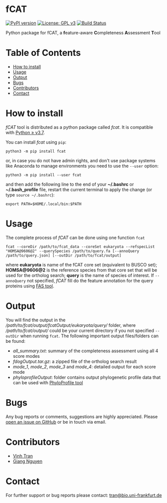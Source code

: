 # fCAT
[![PyPI version](https://badge.fury.io/py/fcat.svg)](https://pypi.org/project/fcat/)
[![License: GPL v3](https://img.shields.io/badge/License-GPLv3-blue.svg)](https://www.gnu.org/licenses/gpl-3.0)
[![Build Status](https://travis-ci.com/BIONF/fCAT.svg?branch=master)](https://travis-ci.com/BIONF/fCAT)

Python package for fCAT, a **f**eature-aware **C**ompleteness **A**ssessment **T**ool

# Table of Contents
* [How to install](#how-to-install)
* [Usage](#usage)
* [Output](#output)
* [Bugs](#bugs)
* [Contributors](#contributors)
* [Contact](#contact)

# How to install

*fCAT* tool is distributed as a python package called *fcat*. It is compatible with [Python ≥ v3.7](https://www.python.org/downloads/).

You can install *fcat* using `pip`:
```
python3 -m pip install fcat
```

or, in case you do not have admin rights, and don't use package systems like Anaconda to manage environments you need to use the `--user` option:
```
python3 -m pip install --user fcat
```

and then add the following line to the end of your **~/.bashrc** or **~/.bash_profile** file, restart the current terminal to apply the change (or type `source ~/.bashrc`):

```
export PATH=$HOME/.local/bin:$PATH
```

# Usage

The complete process of *fCAT* can be done using one function `fcat`
```
fcat --coreDir /path/to/fcat_data --coreSet eukaryota --refspecList "HOMSA@9606@2" --querySpecies /path/to/query.fa [--annoQuery /path/to/query.json] [--outDir /path/to/fcat/output]
```

where **eukaryota** is name of the fCAT core set (equivalent to BUSCO set); **HOMSA@9606@2** is the reference species from that core set that will be used for the ortholog search; **query** is the name of species of interest. If `--annoQuery` not specified, *fCAT* fill do the feature annotation for the query proteins using [FAS tool](https://github.com/BIONF/FAS).

# Output
You will find the output in the */path/to/fcat/output/fcatOutput/eukaryota/query/* folder, where */path/to/fcat/output/* could be your current directory if you not specified `--outDir` when running `fcat`. The following important output files/folders can be found:

- *all_summary.txt*: summary of the completeness assessment using all 4 score modes
- *fdogOutput.tar.gz*: a zipped file of the ortholog search result
- *mode_1*, *mode_2*, *mode_3* and *mode_4*: detailed output for each score mode
- *phyloprofileOutput*: folder contains output phylogenetic profile data that can be used with [PhyloProfile tool](https://github.com/BIONF/PhyloProfile)

# Bugs
Any bug reports or comments, suggestions are highly appreciated. Please [open an issue on GitHub](https://github.com/BIONF/fCAT/issues/new) or be in touch via email.

# Contributors
- [Vinh Tran](https://github.com/trvinh)
- [Giang Nguyen](https://github.com/giangnguyen0709)

# Contact
For further support or bug reports please contact: tran@bio.uni-frankfurt.de
